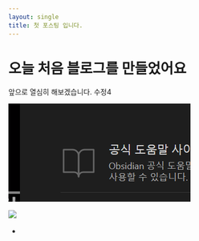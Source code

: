 ```yaml
---
layout: single
title: 첫 포스팅 입니다.
---
```


# 오늘 처음 블로그를 만들었어요

앞으로 열심히 해보겠습니다.
수정4

![](../images/image1.png)


![](../image/Pasted%image%2020240315191148.png)


-

